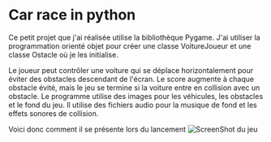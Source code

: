# Car race in python

Ce petit projet que j'ai réalisée utilise la bibliothèque Pygame.
J'ai utiliser la programmation orienté objet pour créer une classe VoitureJoueur et une classe Ostacle où je les initialise.

Le joueur peut contrôler une voiture qui se déplace horizontalement pour éviter des obstacles descendant de l'écran.
Le score augmente à chaque obstacle évité, mais le jeu se termine si la voiture entre en collision avec un obstacle.
Le programme utilise des images pour les véhicules, les obstacles et le fond du jeu.
Il utilise des fichiers audio pour la musique de fond et les effets sonores de collision. 

Voici donc comment il se présente lors du lancement
![ScreenShot du jeu](![image](https://github.com/Myanna06/car-race-python/assets/154425535/a3bf3a1f-a0ab-45b2-a562-4b8b8e2f1c6e))
